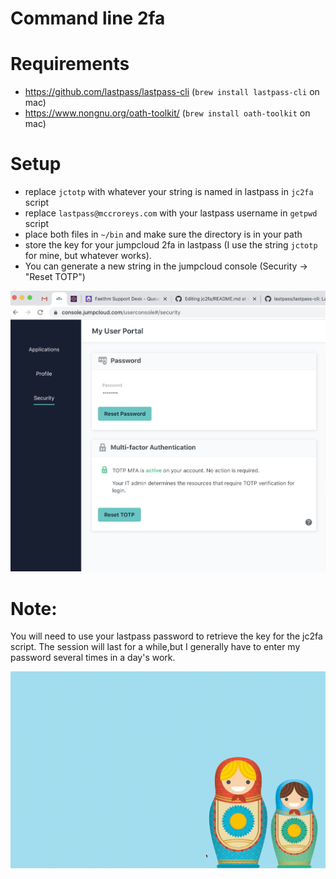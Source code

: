 # Command line 2fa

# Requirements

* https://github.com/lastpass/lastpass-cli (`brew install lastpass-cli` on mac)
* https://www.nongnu.org/oath-toolkit/ (`brew install oath-toolkit` on mac)

# Setup

* replace `jctotp` with whatever your string is named in lastpass in `jc2fa` script
* replace `lastpass@mccroreys.com` with your lastpass username in `getpwd` script
* place both files in `~/bin` and make sure the directory is in your path
* store the key for your jumpcloud 2fa in lastpass (I use the string `jctotp` for mine, but whatever works). 
* You can generate a new string in the jumpcloud console (Security -> "Reset TOTP")

<img src="jc.png">

# Note:
You will need to use your lastpass password to retrieve the key for the jc2fa script. The session will last for a while,but I generally have to enter my password several times in a day's work. 

<img src="example.gif">
